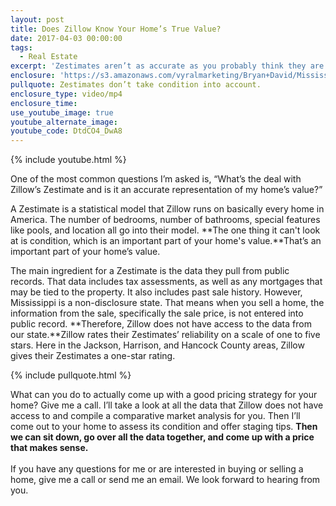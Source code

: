 ```yaml
---
layout: post
title: Does Zillow Know Your Home’s True Value?
date: 2017-04-03 00:00:00
tags:
  - Real Estate
excerpt: 'Zestimates aren’t as accurate as you probably think they are. In fact, they are especially inaccurate in Mississippi.'
enclosure: 'https://s3.amazonaws.com/vyralmarketing/Bryan+David/Mississippi+Gulf+Coast+Real+Estate+Agent-+The+Key+to+an+Accurate+Home+Value.mp4'
pullquote: Zestimates don’t take condition into account.
enclosure_type: video/mp4
enclosure_time:
use_youtube_image: true
youtube_alternate_image:
youtube_code: DtdCO4_DwA8
---
```



{% include youtube.html %}

One of the most common questions I’m asked is, “What’s the deal with Zillow’s Zestimate and is it an accurate representation of my home’s value?”

A Zestimate is a statistical model that Zillow runs on basically every home in America. The number of bedrooms, number of bathrooms, special features like pools, and location all go into their model. **The one thing it can't look at is condition, which is an important part of your home's value.**That’s an important part of your home’s value.

The main ingredient for a Zestimate is the data they pull from public records. That data includes tax assessments, as well as any mortgages that may be tied to the property. It also includes past sale history. However, Mississippi is a non-disclosure state. That means when you sell a home, the information from the sale, specifically the sale price, is not entered into public record. **Therefore, Zillow does not have access to the data from our state.**Zillow rates their Zestimates’ reliability on a scale of one to five stars. Here in the Jackson, Harrison, and Hancock County areas, Zillow gives their Zestimates a one-star rating.

{% include pullquote.html %}

What can you do to actually come up with a good pricing strategy for your home? Give me a call. I’ll take a look at all the data that Zillow does not have access to and compile a comparative market analysis for you. Then I’ll come out to your home to assess its condition and offer staging tips. **Then we can sit down, go over all the data together, and come up with a price that makes sense.**
<br>
<br>If you have any questions for me or are interested in buying or selling a home, give me a call or send me an email. We look forward to hearing from you.